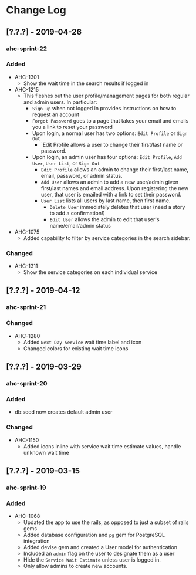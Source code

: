 # Change Log

## [?.?.?] - 2019-04-26
### ahc-sprint-22
### Added
  - AHC-1301
    - Show the wait time in the search results if logged in
  - AHC-1215
    - This fleshes out the user profile/management pages for both regular and admin users. In particular:
      - `Sign up` when not logged in provides instructions on how to request an account
      - `Forgot Password` goes to a page that takes your email and emails you a link to reset your password
      - Upon login, a normal user has two options: `Edit Profile` or `Sign Out`
        - `Edit Profile allows a user to change their first/last name or password.
      - Upon login, an admin user has four options: `Edit Profile`, `Add User`, `User List`, or `Sign Out`
        - `Edit Profile` allows an admin to change their first/last name, email, password, or admin status.
        - `Add User` allows an admin to add a new user/admin given first/last names and email address. Upon registering the new user, that user is emailed with a link to set their password.
        - `User List` lists all users by last name, then first name.
          - `Delete User` immediately deletes that user (need a story to add a confirmation!)
          - `Edit User` allows the admin to edit that user's name/email/admin status
  - AHC-1075
    - Added capability to filter by service categories in the search sidebar.
### Changed
  - AHC-1311
    - Show the service categories on each individual service

## [?.?.?] - 2019-04-12
### ahc-sprint-21
### Changed
  - AHC-1280
    - Added `Next Day Service` wait time label and icon
    - Changed colors for existing wait time icons

## [?.?.?] - 2019-03-29
### ahc-sprint-20
### Added
  - db:seed now creates default admin user
### Changed
  - AHC-1150
    - Added icons inline with service wait time estimate values, handle unknown wait time

## [?.?.?] - 2019-03-15
### ahc-sprint-19
### Added
 - AHC-1068
    - Updated the app to use the rails, as opposed to just a subset of rails gems
    - Added database configuration and `pg` gem for PostgreSQL integration
    - Added devise gem and created a User model for authentication
    - Included an `admin` flag on the user to designate them as a user
    - Hide the `Service Wait Estimate` unless user is logged in.
    - Only allow admins to create new accounts.


